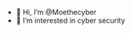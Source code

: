 - 👋 Hi, I’m @Moethecyber
- 👀 I’m interested in cyber security


<!---
Moethecyber/Moethecyber is a ✨ special ✨ repository because its `README.md` (this file) appears on your GitHub profile.
You can click the Preview link to take a look at your changes.
--->
